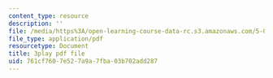 ```yaml
---
content_type: resource
description: ''
file: /media/https%3A/open-learning-course-data-rc.s3.amazonaws.com/5-07sc-biological-chemistry-i-fall-2013/761cf7607e527a9a7fba03b702add287_eOYHJLqP2Ps.pdf
file_type: application/pdf
resourcetype: Document
title: 3play pdf file
uid: 761cf760-7e52-7a9a-7fba-03b702add287
---
```

